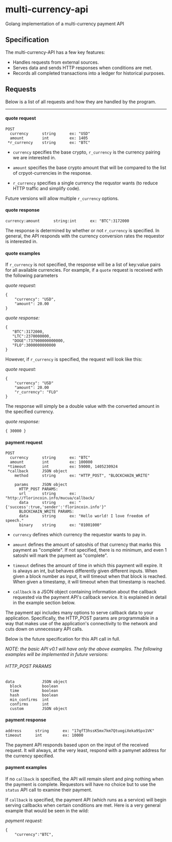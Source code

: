 multi-currency-api
==================

Golang implementation of a multi-currency payment API


Specification
-------------

The multi-currency-API has a few key features:

* Handles requests from external sources.
* Serves data and sends HTTP responses when conditions are met.
* Records all completed transactions into a ledger for historical purposes.

Requests
---

Below is a list of all requests and how they are handled by the program.

--------

#### quote request

    POST
      currency      string      ex: "USD"
      amount        int         ex: 1405
     *r_currency    string      ex: "BTC"

* `currency` specifies the base crypto, `r_currency` is the currency pairing we are interested in.

* `amount` specifies the base crypto amount that will be compared to the list of crpyot-currencies in the response.

* `r_currency` specifies a single currency the requstor wants (to reduce HTTP traffic and simplify code).

Future versions will allow multiple `r_currency` options.

#### quote response

    currency:amount      string:int      ex: "BTC":3172000

The response is determined by whether or not `r_currency` is specified. In general, the API responds with the currency conversion rates the requestor is interested in.

#### quote examples

If `r_currency` is not specified, the response will be a list of key:value pairs for all available currencies. For example, if a `quote` request is received with the following parameters

*quote request:* 

    {
        "currency": "USD",
        "amount": 20.00
    }
    
*quote response:*

    {
       "BTC":3172000,
       "LTC":2370000000,
       "DOGE":737900000000000,
       "FLO":3000000000000
    }

However, if `r_currency` is specified, the request will look like this:

*quote request:*

    {
        "currency": "USD"
        "amount": 20.00
        "r_currency": "FLO"
    }

The response will simply be a double value with the converted amount in the specified currency.

*quote response:*

    { 30000 }


#### payment request

    POST
      currency      string      ex: "BTC"
      amount        int         ex: 100000
     *timeout       int         ex: 59000, 1405230924
     *callback      JSON object       
        method      string      ex: "HTTP_POST", "BLOCKCHAIN_WRITE"
                                
        params      JSON object
          HTTP_POST PARAMS:
          url       string      ex: "http://florincoin.info/mucua/callback/
          data      string      ex: "{'success':true,'sender':'florincoin.info'}"
          BLOCKCHAIN_WRITE PARAMS:
          data      string      ex: "Hello world! I love freedom of speech."
          binary    string      ex: "01001000" 

* `currency` defines which currency the requestor wants to pay in.

* `amount` defines the amount of satoshis of that currency that marks this payment as "complete". If not specified, there is no minimum, and even 1 satoshi will mark the payment as "complete".

* `timeout` defines the amount of time in which this payment will expire. It is always an int, but behaves differently given different inputs. When given a block number as input, it will timeout when that block is reached. When given a timestamp, it will timeout when that timestamp is reached.

* `callback` is a JSON object containing information about the callback requested via the payment API's callback service. It is explained in detail in the example section below.

The payment api includes many options to serve callback data to your application. Specifically, the HTTP_POST params are programmable in a way that makes use of the application's connectivity to the network and cuts down on unnecessary API calls.

Below is the future specification for this API call in full.

*NOTE: the basic API v0.1 will have only the above examples. The following examples will be implemented in future versions:*

###### HTTP_POST PARAMS

    data            JSON object
      block         boolean 
      time          boolean
      hash          boolean
      min_confirms  int
      confirms      int
      custom        JSON object


#### payment response 

    address      string      ex: "17qfT3hssK5mx7km7QtuogiXeka9Spo1VK"
    timeout      int         ex: 10000

The payment API responds based upon on the input of the received request. It will always, at the very least, respond with a pamynet address for the currency specified.

#### payment examples

If no `callback` is specified, the API will remain silent and ping nothing when the payment is complete. Requestors will have no choice but to use the `status` API call to examine their payment.

If `callback` is specified, the payment API (which runs as a service) will begin serving callbacks when certain conditions are met. Here is a very general example that would be seen in the wild:

*payment request:*

    {
        "currency":"BTC",

